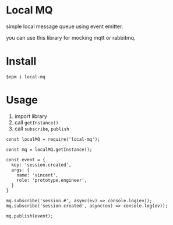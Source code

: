 # Local MQ

simple local message queue using event emitter.

you can use this library for mocking mqtt or rabbitmq.

# Install

`$npm i local-mq`

# Usage

1. import library
2. call `getInstance()`
3. call `subscribe`, `publish`

```
const localMQ = require('local-mq');

const mq = localMQ.getInstance();

const event = {
  key: 'session.created',
  args: {
    name: 'vincent',
    role: 'prototype.engineer',
  }
}

mq.subscribe('session.#', async(ev) => console.log(ev));
mq.subscribe('session.created', async(ev) => console.log(ev));

mq.publish(event);
```